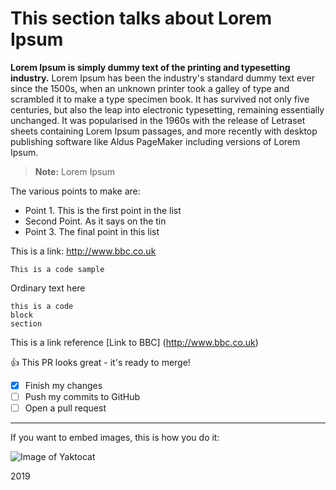 # This section talks about Lorem Ipsum

**Lorem Ipsum is simply dummy text of the printing and typesetting industry.**
Lorem Ipsum has been the industry's standard dummy text ever since the 1500s, when an unknown printer took a galley of type and scrambled it to make a type specimen book. It has survived not only five centuries, but also the leap into electronic typesetting, remaining essentially unchanged. It was popularised in the 1960s with the release of Letraset sheets containing Lorem Ipsum passages, and more recently with desktop publishing software like Aldus PageMaker including versions of Lorem Ipsum.

> **Note:** Lorem Ipsum

The various points to make are:

- Point 1. This is the first point in the list
- Second Point. As it says on the tin
- Point 3. The final point in this list

This is a link: http://www.bbc.co.uk

`This is a code sample`

Ordinary text here

```
this is a code
block
section
```
This is a link reference [Link to BBC] (http://www.bbc.co.uk)

:+1: This PR looks great - it's ready to merge!

- [x] Finish my changes
- [ ] Push my commits to GitHub
- [ ] Open a pull request

---

If you want to embed images, this is how you do it:

![Image of Yaktocat](https://octodex.github.com/images/yaktocat.png)

2019

